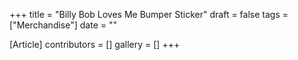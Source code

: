 +++
title = "Billy Bob Loves Me Bumper Sticker"
draft = false
tags = ["Merchandise"]
date = ""

[Article]
contributors = []
gallery = []
+++